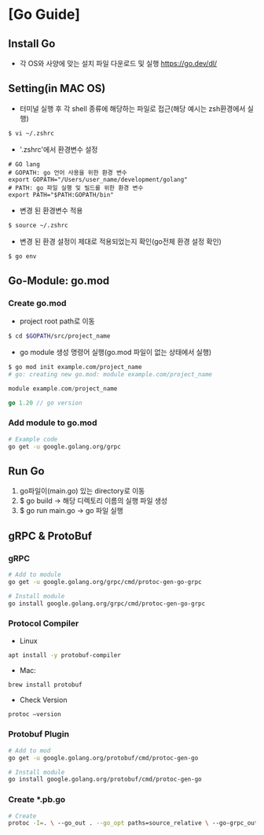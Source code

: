 # [Go Guide]

## Install Go

- 각 OS와 사양에 맞는 설치 파일 다운로드 및 실행 https://go.dev/dl/

## Setting(in MAC OS)

- 터미널 실행 후 각 shell 종류에 해당하는 파일로 접근(해당 예시는 zsh환경에서 실행)

```zsh
$ vi ~/.zshrc
```

- '.zshrc'에서 환경변수 설정

```vim
# GO lang
# GOPATH: go 언어 사용을 위한 환경 변수
export GOPATH="/Users/user_name/development/golang"
# PATH: go 파일 실행 및 빌드를 위한 환경 변수
export PATH="$PATH:GOPATH/bin"
```

- 변경 된 환경변수 적용

```zsh
$ source ~/.zshrc
```

- 변경 된 환경 설정이 제대로 적용되었는지 확인(go전체 환경 설정 확인)

```zsh
$ go env
```

## Go-Module: go.mod

### Create go.mod

- project root path로 이동

```zsh
$ cd $GOPATH/src/project_name
```

- go module 생성 명령어 실행(go.mod 파일이 없는 상태에서 실행)

```zsh
$ go mod init example.com/project_name
# go: creating new go.mod: module example.com/project_name
```

```go
module example.com/project_name

go 1.20 // go version
```

### Add module to go.mod

```zsh
# Example code
go get -u google.golang.org/grpc
```

## Run Go

1. go파일이(main.go) 있는 directory로 이동
2. $ go build
   -> 해당 디렉토리 이름의 실행 파일 생성
3. $ go run main.go
   -> go 파일 실행

## gRPC & ProtoBuf

### gRPC

```zsh
# Add to module
go get -u google.golang.org/grpc/cmd/protoc-gen-go-grpc

# Install module
go install google.golang.org/grpc/cmd/protoc-gen-go-grpc
```

### Protocol Compiler

- Linux

```zsh
apt install -y protobuf-compiler
```

- Mac:

```zsh
brew install protobuf
```

- Check Version

```zsh
protoc —version
```

### Protobuf Plugin

```zsh
# Add to mod
go get -u google.golang.org/protobuf/cmd/protoc-gen-go

# Install module
go install google.golang.org/protobuf/cmd/protoc-gen-go
```

### Create \*.pb.go

```zsh
# Create
protoc -I=. \ --go_out . --go_opt paths=source_relative \ --go-grpc_out . --go-grpc_opt paths=source_relative \ service.proto
```
